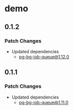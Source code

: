 # demo

## 0.1.2

### Patch Changes

- Updated dependencies
  - pg-bg-job-queue@1.12.0

## 0.1.1

### Patch Changes

- Updated dependencies
  - pg-bg-job-queue@1.11.0
